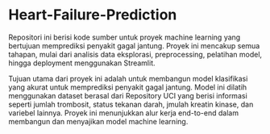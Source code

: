 # Heart-Failure-Prediction

Repositori ini berisi kode sumber untuk proyek machine learning yang bertujuan memprediksi penyakit gagal jantung. Proyek ini mencakup semua tahapan, mulai dari analisis data eksplorasi, preprocessing, pelatihan model, hingga deployment menggunakan Streamlit.

Tujuan utama dari proyek ini adalah untuk membangun model klasifikasi yang akurat untuk memprediksi penyakit gagal jantung. Model ini dilatih menggunakan dataset berasal dari Repository UCI yang berisi informasi seperti jumlah trombosit, status tekanan darah, jmulah  kreatin kinase, dan variebel lainnya. Proyek ini menunjukkan alur kerja end-to-end dalam membangun dan menyajikan model machine learning.

